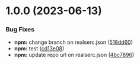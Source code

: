 # 1.0.0 (2023-06-13)


### Bug Fixes

* **npm:** change branch on realserc.json ([518dd60](https://github.com/thegreataint/tacstory/commit/518dd60e52b3793c67a61d55be32b7d7ec73b152))
* **npm:** test ([cd13e08](https://github.com/thegreataint/tacstory/commit/cd13e08e3f28a393815c7e43e3090389e05d1282))
* **npm:** update repo url on realserc.json ([4bc7896](https://github.com/thegreataint/tacstory/commit/4bc78961d4129d2fa7287d6b88f0c116d26ca6a8))
